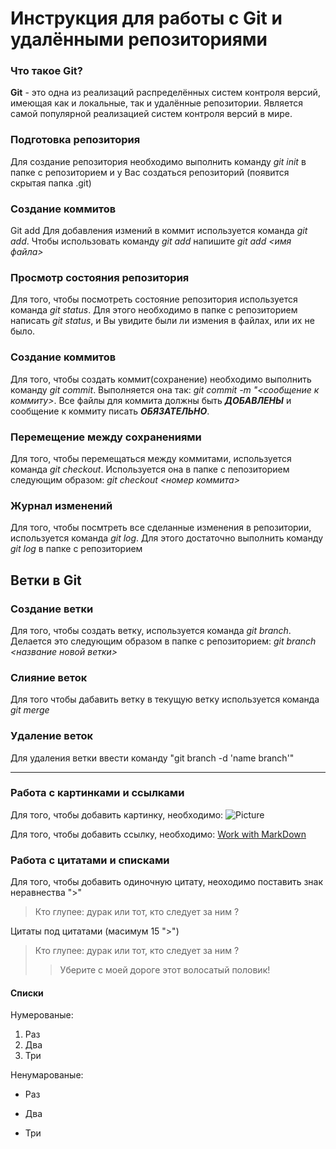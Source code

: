 # Инструкция для работы с Git и удалёнными репозиториями

### Что такое Git?

**Git** - это одна из реализаций распределённых систем контроля версий, имеющая как и локальные, так и удалённые репозитории. Является самой популярной реализацией систем контроля версий в мире.

### Подготовка репозитория

Для создание репозитория необходимо выполнить команду *git init*  в папке с репозиторием и у Вас создаться репозиторий (появится скрытая папка .git)

### Создание коммитов

Git add
Для добавления измений в коммит используется команда *git add*. Чтобы использовать команду *git add* напишите *git add <имя файла>*

### Просмотр состояния репозитория

Для того, чтобы посмотреть состояние репозитория используется команда *git status*. Для этого необходимо в папке с репозиторием написать *git status*, и Вы увидите были ли измения в файлах, или их не было.

### Создание коммитов

Для того, чтобы создать коммит(сохранение) необходимо выполнить команду *git commit*. Выполняется она так: *git commit -m "<сообщение к коммиту>*. Все файлы для коммита должны быть ***ДОБАВЛЕНЫ*** и сообщение к коммиту писать ***ОБЯЗАТЕЛЬНО***.

### Перемещение между сохранениями

Для того, чтобы перемещаться между коммитами, используется команда *git checkout*. Используется она в папке с пепозиторием следующим образом: *git checkout <номер коммита>*

### Журнал изменений

Для того, чтобы посмтреть все сделанные изменения в репозитории, используется команда *git log*. Для этого достаточно выполнить команду *git log* в папке с репозиторием

## Ветки в Git

### Создание ветки

Для того, чтобы создать ветку, используется команда *git branch*. Делается это следующим образом в папке с репозиторием: *git branch <название новой ветки>*

### Слияние веток

Для того чтобы дабавить ветку в текущую ветку используется команда *git merge <name branch>*

### Удаление веток

Для удаления ветки ввести команду "git branch -d 'name branch'"

---

### Работа с картинками и ссылками

Для того, чтобы добавить картинку, необходимо: ![Picture](https://pbs.twimg.com/media/EbgCRA3X0AA0c4K?format=jpg&name=medium) 

Для того, чтобы добавить ссылку, необходимо: [Work with MarkDown](https://devric.github.io/articles/markdown-syntax/)

### Работа с цитатами и списками

Для того, чтобы добавить одиночную цитату, неоходимо поставить знак неравнества ">"

> Кто глупее: дурак или тот, кто следует за ним ?

Цитаты под цитатами (масимум 15 ">")

> Кто глупее: дурак или тот, кто следует за ним ?
>> Уберите с моей дороге этот волосатый половик!

#### Списки

Нумерованые:

1. Раз
2. Два
3. Три

Ненумарованые:

* Раз 
- Два
+ Три
